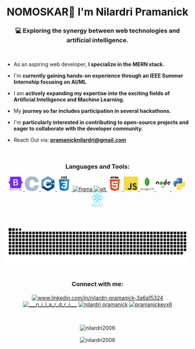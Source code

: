 <h1 align="center">NOMOSKAR🙏 I'm Nilardri Pramanick</h1>
<h3 align="center">💻 Exploring the synergy between web technologies and artificial intelligence.</h3>
<img src="https://www.animatedimages.org/data/media/562/animated-line-image-0111.gif" width="1000" height="2" />

- As an aspiring web developer, **I specialize in the MERN stack.**

- I'm **currently gaining hands-on experience through an IEEE Summer Internship focusing on AI/ML**

- I am **actively expanding my expertise into the exciting fields of Artificial Intelligence and Machine Learning.**

- My **journey so far includes participation in several hackathons.**

- I'm **particularly interested in contributing to open-source projects and eager to collaborate with the developer community.**

- Reach Out via: **pramanicknilardri@gmail.com**
<img src="https://www.animatedimages.org/data/media/562/animated-line-image-0111.gif" width="1000" height="2" />



<h3 align="center">Languages and Tools:</h3>
<p align="center"> <a href="https://getbootstrap.com" target="_blank" rel="noreferrer"> <img src="https://raw.githubusercontent.com/devicons/devicon/master/icons/bootstrap/bootstrap-plain-wordmark.svg" alt="bootstrap" width="40" height="40"/> </a> <a href="https://www.cprogramming.com/" target="_blank" rel="noreferrer"> <img src="https://raw.githubusercontent.com/devicons/devicon/master/icons/c/c-original.svg" alt="c" width="40" height="40"/> </a> <a href="https://www.w3schools.com/cpp/" target="_blank" rel="noreferrer"> <img src="https://raw.githubusercontent.com/devicons/devicon/master/icons/cplusplus/cplusplus-original.svg" alt="cplusplus" width="40" height="40"/> </a> <a href="https://www.w3schools.com/css/" target="_blank" rel="noreferrer"> <img src="https://raw.githubusercontent.com/devicons/devicon/master/icons/css3/css3-original-wordmark.svg" alt="css3" width="40" height="40"/> </a> <a href="https://www.figma.com/" target="_blank" rel="noreferrer"> <img src="https://www.vectorlogo.zone/logos/figma/figma-icon.svg" alt="figma" width="40" height="40"/> </a><a href="https://git-scm.com/" target="_blank" rel="noreferrer"> <img src="https://www.vectorlogo.zone/logos/git-scm/git-scm-icon.svg" alt="git" width="40" height="40"/> </a> <a href="https://www.w3.org/html/" target="_blank" rel="noreferrer"> <img src="https://raw.githubusercontent.com/devicons/devicon/master/icons/html5/html5-original-wordmark.svg" alt="html5" width="40" height="40"/> </a> <a href="https://developer.mozilla.org/en-US/docs/Web/JavaScript" target="_blank" rel="noreferrer"> <img src="https://raw.githubusercontent.com/devicons/devicon/master/icons/javascript/javascript-original.svg" alt="javascript" width="40" height="40"/> </a> <a href="https://www.mongodb.com/" target="_blank" rel="noreferrer"> <img src="https://raw.githubusercontent.com/devicons/devicon/master/icons/mongodb/mongodb-original-wordmark.svg" alt="mongodb" width="40" height="40"/> </a> <a href="https://nodejs.org" target="_blank" rel="noreferrer"> <img src="https://raw.githubusercontent.com/devicons/devicon/master/icons/nodejs/nodejs-original-wordmark.svg" alt="nodejs" width="40" height="40"/> </a> <a href="https://www.python.org" target="_blank" rel="noreferrer"> <img src="https://raw.githubusercontent.com/devicons/devicon/master/icons/python/python-original.svg" alt="python" width="40" height="40"/> </a> <a href="https://reactjs.org/" target="_blank" rel="noreferrer"> <img src="https://raw.githubusercontent.com/devicons/devicon/master/icons/react/react-original-wordmark.svg" alt="react" width="40" height="40"/> </a> </p>
<img src="https://www.animatedimages.org/data/media/562/animated-line-image-0111.gif" width="1000" height="2" />

  ![snake gif](https://github.com/Nilardri2006/Nilardri2006/blob/output/github-snake-dark.svg)
<img src="https://www.animatedimages.org/data/media/562/animated-line-image-0111.gif" width="1000" height="2" />

<h3 align="center"">Connect with me:</h3>

<p align="center">
<a href="https://linkedin.com/in/www.linkedin.com/in/nilardri-pramanick-3a6a15324" target="blank"><img align="center" src="https://raw.githubusercontent.com/rahuldkjain/github-profile-readme-generator/master/src/images/icons/Social/linked-in-alt.svg" alt="www.linkedin.com/in/nilardri-pramanick-3a6a15324" height="30" width="40" /></a>
<a href="https://instagram.com/___n_i_l_a_r_d_r_i___" target="blank"><img align="center" src="https://raw.githubusercontent.com/rahuldkjain/github-profile-readme-generator/master/src/images/icons/Social/instagram.svg" alt="___n_i_l_a_r_d_r_i___" height="30" width="40" /></a>
<a href="https://www.leetcode.com/nilardri pramanick" target="blank"><img align="center" src="https://raw.githubusercontent.com/rahuldkjain/github-profile-readme-generator/master/src/images/icons/Social/leet-code.svg" alt="nilardri pramanick" height="30" width="40" /></a>
<a href="https://auth.geeksforgeeks.org/user/pramanickevx6" target="blank"><img align="center" src="https://raw.githubusercontent.com/rahuldkjain/github-profile-readme-generator/master/src/images/icons/Social/geeks-for-geeks.svg" alt="pramanickevx6" height="30" width="40" /></a>
</p>
<img src="https://www.animatedimages.org/data/media/562/animated-line-image-0111.gif" width="1000" height="2" />

<p align="center"><img align="center" src="https://github-readme-streak-stats.herokuapp.com/?user=nilardri2006&theme=dark" alt="nilardri2006" /></p>
<p align="center"><img align="center" src="https://github-readme-stats.vercel.app/api/top-langs?username=nilardri2006&show_icons=true&theme=gruvbox&locale=en&layout=compact" alt="nilardri2006" /></p>




